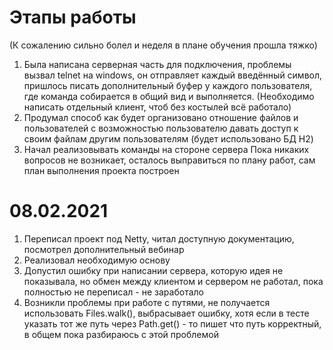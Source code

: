 # Этапы работы
(К сожалению сильно болел и неделя в плане обучения прошла тяжко)
1. Была написана серверная часть для подключения, проблемы вызвал telnet на windows, он отправляет каждый введённый символ, пришлось писать дополнительный
буфер у каждого пользователя, где команда собирается в общий вид и выполняется. (Необходимо написать отдельный клиент, чтоб без костылей всё работало)
2. Продумал способ как будет организовано отношение файлов и пользователей с возможностью пользователю давать доступ к своим файлам другим пользователям (будет использовано БД H2)
3. Начал реализовывать команды на стороне сервера
Пока никаких вопросов не возникает, осталось выправиться по плану работ, сам план выполнения проекта построен

# 08.02.2021
1. Переписал проект под Netty, читал доступную документацию, посмотрел дополнительный вебинар
2. Реализовал необходимую основу
3. Допустил ошибку при написании сервера, которую идея не показывала, но обмен между клиентом и сервером не работал, пока полностью не переписал - не заработало
4. Возникли проблемы при работе с путями, не получается использовать Files.walk(), выбрасывает ошибку, хотя если в тесте указать тот же путь через Path.get() - то пишет что путь корректный, в общем пока разбираюсь с этой проблемой